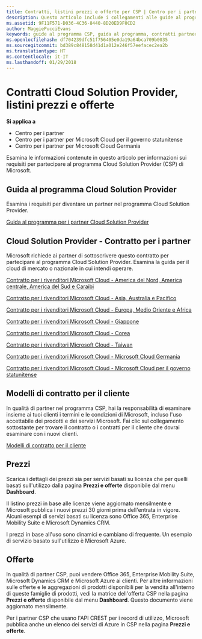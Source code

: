 ```yaml
---
title: Contratti, listini prezzi e offerte per CSP | Centro per i partner
description: Questo articolo include i collegamenti alle guide al programma Cloud Solution Provider, ai contratti per i partner, ai contratti per i clienti, ai listini prezzi e alle offerte.
ms.assetid: 9F11F571-D036-4C36-8440-8D20ED9F0CD2
author: MaggiePucciEvans
keywords: guide al programma CSP, guida al programma, contratti partner, contratto cliente, listini prezzi, offerte
ms.openlocfilehash: df704239dfc51f756405e0da19a64bca709b0035
ms.sourcegitcommit: bd389c848158d41d1a012e246f57eefacec2ea2b
ms.translationtype: HT
ms.contentlocale: it-IT
ms.lasthandoff: 01/29/2018
---
```

# <a name="cloud-solution-provider-agreements-price-lists-and-offers"></a>Contratti Cloud Solution Provider, listini prezzi e offerte

**Si applica a**

-  Centro per i partner
-  Centro per i partner per Microsoft Cloud per il governo statunitense
-  Centro per i partner per Microsoft Cloud Germania


Esamina le informazioni contenute in questo articolo per informazioni sui requisiti per partecipare al programma Cloud Solution Provider (CSP) di Microsoft. 

## <a href="" id="programguide"></a>Guida al programma Cloud Solution Provider


Esamina i requisiti per diventare un partner nel programma Cloud Solution Provider.

[Guida al programma per i partner Cloud Solution Provider](http://go.microsoft.com/fwlink/p/?LinkId=617100)

## <a href="" id="partneragreement"></a>Cloud Solution Provider - Contratto per i partner


Microsoft richiede ai partner di sottoscrivere questo contratto per partecipare al programma Cloud Solution Provider. Esamina la guida per il cloud di mercato o nazionale in cui intendi operare.

[Contratto per i rivenditori Microsoft Cloud - America del Nord, America centrale, America del Sud e Caraibi](http://download.microsoft.com/download/2/C/8/2C8CAC17-FCE7-4F51-9556-4D77C7022DF5/MCRA2017_AOC_ENG_Sep20172_CR.pdf)

[Contratto per i rivenditori Microsoft Cloud - Asia, Australia e Pacifico](http://download.microsoft.com/download/2/C/8/2C8CAC17-FCE7-4F51-9556-4D77C7022DF5/MCRA2017_APOC_ENG_Sep20172_CR.pdf)

[Contratto per i rivenditori Microsoft Cloud - Europa, Medio Oriente e Africa](http://download.microsoft.com/download/2/C/8/2C8CAC17-FCE7-4F51-9556-4D77C7022DF5/MCRA2017_EOC_ENG_Sep20172_CR.pdf)

[Contratto per i rivenditori Microsoft Cloud - Giappone](http://download.microsoft.com/download/2/C/8/2C8CAC17-FCE7-4F51-9556-4D77C7022DF5/MCRA2017_JPN_ENG_Sep20172_CR.pdf)

[Contratto per i rivenditori Microsoft Cloud - Corea](http://download.microsoft.com/download/2/C/8/2C8CAC17-FCE7-4F51-9556-4D77C7022DF5/MCRA2017_KOR_ENG_Sep20172_CR.pdf)

[Contratto per i rivenditori Microsoft Cloud - Taiwan](http://download.microsoft.com/download/2/C/8/2C8CAC17-FCE7-4F51-9556-4D77C7022DF5/MCRA2017_TAI_ENG_Sep20172_CR.pdf)

[Contratto per i rivenditori Microsoft Cloud - Microsoft Cloud Germania](http://download.microsoft.com/download/2/C/8/2C8CAC17-FCE7-4F51-9556-4D77C7022DF5/MCA2017Agr_EMEA_EU-EFTA_GER_ENG_Sep20173_GermanCloud.pdf)

[Contratto per i rivenditori Microsoft Cloud - Microsoft Cloud per il governo statunitense](http://download.microsoft.com/download/2/C/8/2C8CAC17-FCE7-4F51-9556-4D77C7022DF5/MCRA2017_AOC_USGCC_ENG_Sep20172_CR.pdf)

## <a href="" id="customeragreementtemplate"></a>Modelli di contratto per il cliente


In qualità di partner nel programma CSP, hai la responsabilità di esaminare insieme ai tuoi clienti i termini e le condizioni di Microsoft, incluso l'uso accettabile dei prodotti e dei servizi Microsoft. Fai clic sul collegamento sottostante per trovare il contratto o i contratti per il cliente che dovrai esaminare con i nuovi clienti. 

[Modelli di contratto per il cliente](agreements.md)

## <a name="pricing"></a>Prezzi


Scarica i dettagli dei prezzi sia per servizi basati su licenza che per quelli basati sull'utilizzo dalla pagina **Prezzi e offerte** disponibile dal menu **Dashboard**. 

Il listino prezzi in base alle licenze viene aggiornato mensilmente e Microsoft pubblica i nuovi prezzi 30 giorni prima dell'entrata in vigore. Alcuni esempi di servizi basati su licenza sono Office 365, Enterprise Mobility Suite e Microsoft Dynamics CRM. 

I prezzi in base all'uso sono dinamici e cambiano di frequente. Un esempio di servizio basato sull'utilizzo è Microsoft Azure.


## <a name="offers"></a>Offerte


In qualità di partner CSP, puoi vendere Office 365, Enterprise Mobility Suite, Microsoft Dynamics CRM e Microsoft Azure ai clienti. Per altre informazioni sulle offerte e le aggregazioni di prodotti disponibili per la vendita all'interno di queste famiglie di prodotti, vedi la matrice dell'offerta CSP nella pagina **Prezzi e offerte** disponibile dal menu **Dashboard**. Questo documento viene aggiornato mensilmente.

Per i partner CSP che usano l'API CREST per i record di utilizzo, Microsoft pubblica anche un elenco dei servizi di Azure in CSP nella pagina **Prezzi e offerte**.


